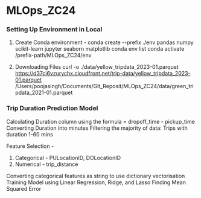 # MLOps_ZC24

### Setting Up Environment in Local

1. Create Conda environment - 
conda create --prefix ./env pandas numpy scikit-learn jupyter seaborn matplotlib
conda env list
conda activate /prefix-path/MLOps_ZC24/env

2. Downloading Files
curl -o ./data/yellow_tripdata_2023-01.parquet https://d37ci6vzurychx.cloudfront.net/trip-data/yellow_tripdata_2023-01.parquet
/Users/poojasingh/Documents/Git_Reposit/MLOps_ZC24/data/green_tripdata_2021-01.parquet


### Trip Duration Prediction Model
Calculating Duration column using the formula = dropoff_time - pickup_time
Converting Duration into minutes
Filtering the majority of data: Trips with duration 1-60 mins

Feature Selection -
 1. Categorical - PULocationID, DOLocationID
 2. Numerical - trip_distance

Converting categorical features as string to use dictionary vectorisation
Training Model using Linear Regression, Ridge, and Lasso
Finding Mean Squared Error


